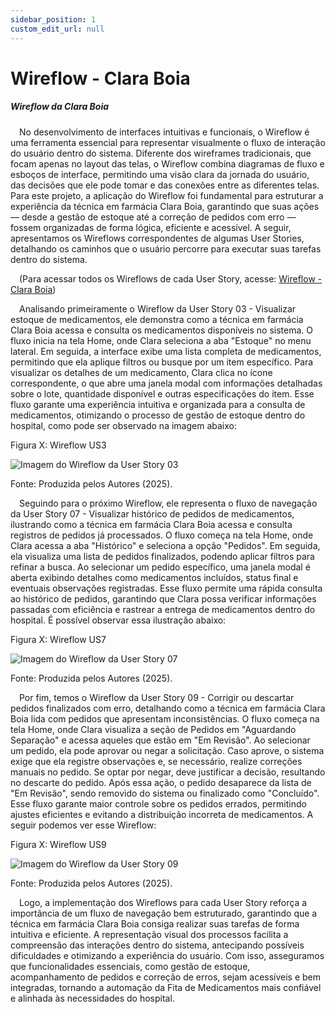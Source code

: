 ```yaml
---
sidebar_position: 1
custom_edit_url: null
---
```


# Wireflow - Clara Boia

##### Wireflow da Clara Boia

&emsp;No desenvolvimento de interfaces intuitivas e funcionais, o Wireflow é uma ferramenta essencial para representar visualmente o fluxo de interação do usuário dentro do sistema. Diferente dos wireframes tradicionais, que focam apenas no layout das telas, o Wireflow combina diagramas de fluxo e esboços de interface, permitindo uma visão clara da jornada do usuário, das decisões que ele pode tomar e das conexões entre as diferentes telas. Para este projeto, a aplicação do Wireflow foi fundamental para estruturar a experiência da técnica em farmácia Clara Boia, garantindo que suas ações — desde a gestão de estoque até a correção de pedidos com erro — fossem organizadas de forma lógica, eficiente e acessível. A seguir, apresentamos os Wireflows correspondentes de algumas User Stories, detalhando os caminhos que o usuário percorre para executar suas tarefas dentro do sistema. 

&emsp;(Para acessar todos os Wireflows de cada User Story, acesse: [Wireflow - Clara Boia](https://www.figma.com/design/gThbVne91wSJ4elePbQgQ4/Wireframa-NDC?node-id=42-6&p=f&t=oPwgzP6aKxsziKVa-0))

&emsp;Analisando primeiramente o Wireflow da User Story 03 - Visualizar estoque de medicamentos, ele demonstra como a técnica em farmácia Clara Boia acessa e consulta os medicamentos disponíveis no sistema. O fluxo inicia na tela Home, onde Clara seleciona a aba "Estoque" no menu lateral. Em seguida, a interface exibe uma lista completa de medicamentos, permitindo que ela aplique filtros ou busque por um item específico. Para visualizar os detalhes de um medicamento, Clara clica no ícone correspondente, o que abre uma janela modal com informações detalhadas sobre o lote, quantidade disponível e outras especificações do item. Esse fluxo garante uma experiência intuitiva e organizada para a consulta de medicamentos, otimizando o processo de gestão de estoque dentro do hospital, como pode ser observado na imagem abaixo:

<p style={{textAlign: 'center'}}>Figura X: Wireflow US3 </p>
<div style={{margin: 25}}>
    <div style={{textAlign: 'center'}}>
        <img src={require("../../../../../media/wireflow/wireflow3.png").default} style={{width: 800}} alt="Imagem do Wireflow da User Story 03" />
        <br />
    </div>
</div>
<p style={{textAlign: 'center'}}>Fonte: Produzida pelos Autores (2025). </p>


&emsp;Seguindo para o próximo Wireflow, ele representa o fluxo de navegação da User Story 07 - Visualizar histórico de pedidos de medicamentos, ilustrando como a técnica em farmácia Clara Boia acessa e consulta registros de pedidos já processados. O fluxo começa na tela Home, onde Clara acessa a aba "Histórico" e seleciona a opção "Pedidos". Em seguida, ela visualiza uma lista de pedidos finalizados, podendo aplicar filtros para refinar a busca. Ao selecionar um pedido específico, uma janela modal é aberta exibindo detalhes como medicamentos incluídos, status final e eventuais observações registradas. Esse fluxo permite uma rápida consulta ao histórico de pedidos, garantindo que Clara possa verificar informações passadas com eficiência e rastrear a entrega de medicamentos dentro do hospital. É possível observar essa ilustração abaixo:

<p style={{textAlign: 'center'}}>Figura X: Wireflow US7 </p>
<div style={{margin: 25}}>
    <div style={{textAlign: 'center'}}>
        <img src={require("../../../../../media/wireflow/wireflow7.png").default} style={{width: 800}} alt="Imagem do Wireflow da User Story 07" />
        <br />
    </div>
</div>
<p style={{textAlign: 'center'}}>Fonte: Produzida pelos Autores (2025). </p>


&emsp;Por fim, temos o Wireflow da User Story 09 - Corrigir ou descartar pedidos finalizados com erro, detalhando como a técnica em farmácia Clara Boia lida com pedidos que apresentam inconsistências. O fluxo começa na tela Home, onde Clara visualiza a seção de Pedidos em "Aguardando Separação" e acessa aqueles que estão em "Em Revisão". Ao selecionar um pedido, ela pode aprovar ou negar a solicitação. Caso aprove, o sistema exige que ela registre observações e, se necessário, realize correções manuais no pedido. Se optar por negar, deve justificar a decisão, resultando no descarte do pedido. Após essa ação, o pedido desaparece da lista de "Em Revisão", sendo removido do sistema ou finalizado como "Concluído". Esse fluxo garante maior controle sobre os pedidos errados, permitindo ajustes eficientes e evitando a distribuição incorreta de medicamentos. A seguir podemos ver esse Wireflow:

<p style={{textAlign: 'center'}}>Figura X: Wireflow US9 </p>
<div style={{margin: 25}}>
    <div style={{textAlign: 'center'}}>
        <img src={require("../../../../../media/wireflow/wireflow9.png").default} style={{width: 800}} alt="Imagem do Wireflow da User Story 09" />
        <br />
    </div>
</div>
<p style={{textAlign: 'center'}}>Fonte: Produzida pelos Autores (2025). </p>


&emsp;Logo, a implementação dos Wireflows para cada User Story reforça a importância de um fluxo de navegação bem estruturado, garantindo que a técnica em farmácia Clara Boia consiga realizar suas tarefas de forma intuitiva e eficiente. A representação visual dos processos facilita a compreensão das interações dentro do sistema, antecipando possíveis dificuldades e otimizando a experiência do usuário. Com isso, asseguramos que funcionalidades essenciais, como gestão de estoque, acompanhamento de pedidos e correção de erros, sejam acessíveis e bem integradas, tornando a automação da Fita de Medicamentos mais confiável e alinhada às necessidades do hospital.




